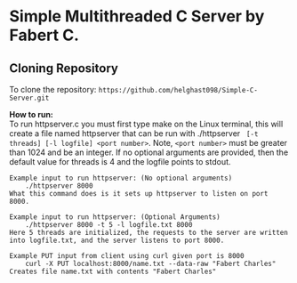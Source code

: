 # Simple Multithreaded C Server by Fabert C.
## Cloning Repository
To clone the repository: `https://github.com/helghast098/Simple-C-Server.git`

**How to run:**<br>
To run httpserver.c you must first type make on the Linux terminal, this will create a file named httpserver that can be run with ./httpserver ` [-t threads] [-l logfile] <port number>`. Note, `<port number>` must be greater than 1024 and be an integer.
If no optional arguments are provided, then the default value for threads is 4 and the logfile points to stdout.
    
    Example input to run httpserver: (No optional arguments)
        ./httpserver 8000
    What this command does is it sets up httpserver to listen on port 8000.

    Example input to run httpserver: (Optional Arguments)
        ./httpserver 8000 -t 5 -l logfile.txt 8000
    Here 5 threads are initialized, the requests to the server are written into logfile.txt, and the server listens to port 8000.

    Example PUT input from client using curl given port is 8000
        curl -X PUT localhost:8000/name.txt --data-raw "Fabert Charles"
    Creates file name.txt with contents "Fabert Charles"
        
